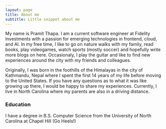 ```yaml
---
layout: page
title: About me
subtitle: Little snippet about me 
---
```


My name is Pramit Thapa. I am a current software engineer at Fidelity Investments with a passion for emerging technologies in frontend, cloud, and AI. In my free time, I like to go on nature walks with my family, read books, play videogames, watch sports (mostly soccer) and hopefully write more blogs on here. Occasionaly, I play the guitar and like to find new experiences around the city with my friends and colleagues. 

Originally, I was born in the foothills of the Himalayas in the city of Kathmandu, Nepal where I spent the first 14 years of my life before moving to the United States. If you have any questions as to what it was like growing up there, I would be happy to share my experiences. Currently, I live in North Carolina where my parents are also in a driving distance.

### Education
I have a degree in B.S. Computer Science from the University of North Carolina at Chapel Hill (Go Heels!)
